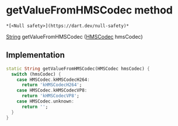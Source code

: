 


# getValueFromHMSCodec method




    *[<Null safety>](https://dart.dev/null-safety)*




[String](https://api.flutter.dev/flutter/dart-core/String-class.html) getValueFromHMSCodec
([HMSCodec](../../hmssdk_flutter/HMSCodec-class.md) hmsCodec)








## Implementation

```dart
static String getValueFromHMSCodec(HMSCodec hmsCodec) {
  switch (hmsCodec) {
    case HMSCodec.kHMSCodecH264:
      return 'kHMSCodecH264';
    case HMSCodec.kHMSCodecVP8:
      return 'kHMSCodecVP8';
    case HMSCodec.unknown:
      return '';
  }
}
```







